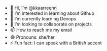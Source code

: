 - 👋 Hi, I’m @kkaarreenn
- 👀 I’m interested in learning about Github
- 🌱 I’m currently learning Devops
- 💞️ I’m looking to collaborate on projects 
- 📫 How to reach me my email
- 😄 Pronouns: she/her
- ⚡ Fun fact: I can speak with a British accent

<!---
kkaarreenn/kkaarreenn is a ✨ special ✨ repository because its `README.md` (this file) appears on your GitHub profile.
You can click the Preview link to take a look at your changes.
--->
